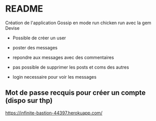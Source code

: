 # README

Création de l'application Gossip en mode run chicken run avec la gem Devise

* Possible de créer un user
* poster des messages 
* repondre aux messages avec des commentaires

* pas possible de supprimer les posts et coms des autres
* login necessaire pour voir les messages


## Mot de passe recquis pour créer un compte (dispo sur thp)

https://infinite-bastion-44397.herokuapp.com/

